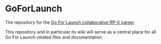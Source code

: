 # GoForLaunch
The repository for the [Go For Launch collaborative RP-0 career](http://forum.kerbalspaceprogram.com/index.php?/topic/132795-go-for-launch-cooperative-rorssrp-0/).

This repository and in particular its wiki will serve as a central place for all Go For Launch-related files and documentation.

